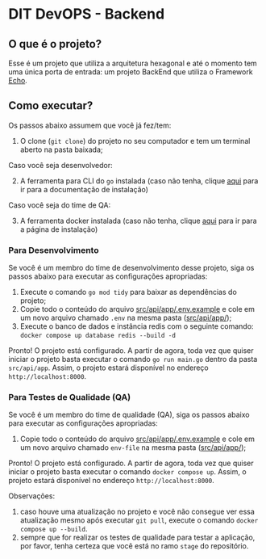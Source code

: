 # DIT DevOPS - Backend

## O que é o projeto?

Esse é um projeto que utiliza a arquitetura hexagonal e até o momento tem uma única porta de entrada: um projeto BackEnd que utiliza o Framework [Echo](https://echo.labstack.com/).

## Como executar?

Os passos abaixo assumem que você já fez/tem:
1. O clone (`git clone`) do projeto no seu computador e tem um terminal aberto na pasta baixada;

Caso você seja desenvolvedor:

2. A ferramenta para CLI do `go` instalada (caso não tenha, clique [aqui](https://go.dev/learn/) para ir para a documentação de instalação)

Caso você seja do time de QA:

3. A ferramenta docker instalada (caso não tenha, clique [aqui](https://www.docker.com/) para ir para a página de instalação)

### **Para Desenvolvimento**

Se você é um membro do time de desenvolvimento desse projeto, siga os passos abaixo para executar as configurações apropriadas:

1. Execute o comando `go mod tidy` para baixar as dependências do projeto;
2. Copie todo o conteúdo do arquivo [src/api/app/.env.example](src/api/app/.env.example) e cole em um novo arquivo chamado `.env` na mesma pasta ([src/api/app/](src/api/app/));
3. Execute o banco de dados e instância redis com o seguinte comando: `docker compose up database redis --build -d`

Pronto! O projeto está configurado. A partir de agora, toda vez que quiser iniciar o projeto basta executar o comando `go run main.go` dentro da pasta `src/api/app`. Assim, o projeto estará disponível no endereço `http://localhost:8000`.

### **Para Testes de Qualidade (QA)**

Se você é um membro do time de qualidade (QA), siga os passos abaixo para executar as configurações apropriadas:

1. Copie todo o conteúdo do arquivo [src/api/app/.env.example](src/api/app/.env.example) e cole em um novo arquivo chamado `env-file` na mesma pasta ([src/api/app/](src/api/app/));

Pronto! O projeto está configurado. A partir de agora, toda vez que quiser iniciar o projeto basta executar o comando `docker compose up`. Assim, o projeto estará disponível no endereço `http://localhost:8000`.

Observações:
1. caso houve uma atualização no projeto e você não consegue ver essa atualização mesmo após executar `git pull`, execute o comando `docker compose up --build`.
2. sempre que for realizar os testes de qualidade para testar a aplicação, por favor, tenha certeza que você está no ramo `stage` do repositório.
